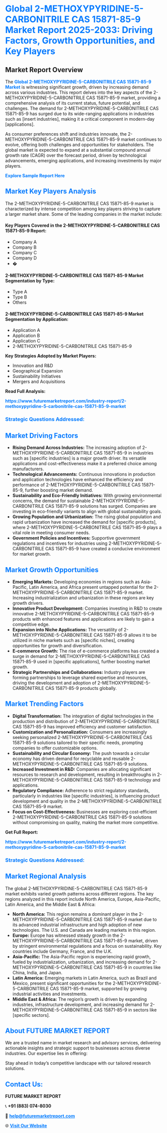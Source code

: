 <h1 style="color: #007BFF;">Global 2-METHOXYPYRIDINE-5-CARBONITRILE CAS 15871-85-9 Market Report 2025-2033: Driving Factors, Growth Opportunities, and Key Players</h1>

<section id="overview">
<h2>Market Report Overview</h2>
<p>The <a href="https://www.futuremarketreport.com/industry-report/2-methoxypyridine-5-carbonitrile-cas-15871-85-9-market" style="color: #007BFF; text-decoration: none;"><strong>Global 2-METHOXYPYRIDINE-5-CARBONITRILE CAS 15871-85-9 Market</strong></a> is witnessing significant growth, driven by increasing demand across various industries. This report delves into the key aspects of the 2-METHOXYPYRIDINE-5-CARBONITRILE CAS 15871-85-9 market, providing a comprehensive analysis of its current status, future potential, and challenges. The demand for 2-METHOXYPYRIDINE-5-CARBONITRILE CAS 15871-85-9 has surged due to its wide-ranging applications in industries such as [insert industries], making it a critical component in modern-day [applications].</p>
<p>As consumer preferences shift and industries innovate, the 2-METHOXYPYRIDINE-5-CARBONITRILE CAS 15871-85-9 market continues to evolve, offering both challenges and opportunities for stakeholders. The global market is expected to expand at a substantial compound annual growth rate (CAGR) over the forecast period, driven by technological advancements, emerging applications, and increasing investments by major players.</p>
</section>

<section id="overview">
<p><a href="https://www.futuremarketreport.com/request-sample/reportId=116568" style="color: #007BFF; text-decoration: none;"><strong>Explore Sample Report Here</strong></a></p>
</section>

<section id="key-players">
<h2 style="color: #007BFF;">Market Key Players Analysis</h2>
<p>The 2-METHOXYPYRIDINE-5-CARBONITRILE CAS 15871-85-9 market is characterized by intense competition among key players striving to capture a larger market share. Some of the leading companies in the market include:</p>
<h4>Key Players Covered in the 2-METHOXYPYRIDINE-5-CARBONITRILE CAS 15871-85-9 Report:</h4>
<ul><li>Company A</li><li>Company B</li><li>Company C</li><li>Company D</li><li>�</li></ul>
<h4>2-METHOXYPYRIDINE-5-CARBONITRILE CAS 15871-85-9 Market Segmentation by Type:</h4>
<ul><li>Type A</li><li>Type B</li><li>Others</li></ul>

<h4>2-METHOXYPYRIDINE-5-CARBONITRILE CAS 15871-85-9 Market Segmentation by Application:</h4>
<ul><li>Application A</li><li>Application B</li><li>Application C</li><li>2-METHOXYPYRIDINE-5-CARBONITRILE CAS 15871-85-9</li></ul>
<p><strong>Key Strategies Adopted by Market Players:</strong></p>
<ul>
<li>Innovation and R&D</li>
<li>Geographical Expansion</li>
<li>Sustainability Initiatives</li>
<li>Mergers and Acquisitions</li>
</ul>
</section>

<section>
<p><strong>Read Full Analysis: </strong></p><a href="https://www.futuremarketreport.com/industry-report/2-methoxypyridine-5-carbonitrile-cas-15871-85-9-market" style="color: #007BFF; text-decoration: none;"><strong>https://www.futuremarketreport.com/industry-report/2-methoxypyridine-5-carbonitrile-cas-15871-85-9-market</strong></a>
<h3 style="color: #007BFF;">Strategic Questions Addressed:</h3>
</section>

<section id="driving-factors">
<h2 style="color: #007BFF;">Market Driving Factors</h2>
<ul>
<li><strong>Rising Demand Across Industries:</strong> The increasing adoption of 2-METHOXYPYRIDINE-5-CARBONITRILE CAS 15871-85-9 in industries such as [specific industries] is a major growth driver. Its versatile applications and cost-effectiveness make it a preferred choice among manufacturers.</li>
<li><strong>Technological Advancements:</strong> Continuous innovations in production and application technologies have enhanced the efficiency and performance of 2-METHOXYPYRIDINE-5-CARBONITRILE CAS 15871-85-9, further boosting market demand.</li>
<li><strong>Sustainability and Eco-Friendly Initiatives:</strong> With growing environmental concerns, the demand for sustainable 2-METHOXYPYRIDINE-5-CARBONITRILE CAS 15871-85-9 solutions has surged. Companies are investing in eco-friendly variants to align with global sustainability goals.</li>
<li><strong>Growing Population and Urbanization:</strong> The rising global population and rapid urbanization have increased the demand for [specific products], where 2-METHOXYPYRIDINE-5-CARBONITRILE CAS 15871-85-9 plays a vital role in meeting consumer needs.</li>
<li><strong>Government Policies and Incentives:</strong> Supportive government regulations and incentives for industries using 2-METHOXYPYRIDINE-5-CARBONITRILE CAS 15871-85-9 have created a conducive environment for market growth.</li>
</ul>
</section>

<section id="growth-opportunities">
<h2 style="color: #007BFF;">Market Growth Opportunities</h2>
<ul>
<li><strong>Emerging Markets:</strong> Developing economies in regions such as Asia-Pacific, Latin America, and Africa present untapped potential for the 2-METHOXYPYRIDINE-5-CARBONITRILE CAS 15871-85-9 market. Increasing industrialization and urbanization in these regions are key growth drivers.</li>
<li><strong>Innovative Product Development:</strong> Companies investing in R&D to create innovative 2-METHOXYPYRIDINE-5-CARBONITRILE CAS 15871-85-9 products with enhanced features and applications are likely to gain a competitive edge.</li>
<li><strong>Expansion into Niche Applications:</strong> The versatility of 2-METHOXYPYRIDINE-5-CARBONITRILE CAS 15871-85-9 allows it to be utilized in niche markets such as [specific niches], creating opportunities for growth and diversification.</li>
<li><strong>E-commerce Growth:</strong> The rise of e-commerce platforms has created a surge in demand for 2-METHOXYPYRIDINE-5-CARBONITRILE CAS 15871-85-9 used in [specific applications], further boosting market growth.</li>
<li><strong>Strategic Partnerships and Collaborations:</strong> Industry players are forming partnerships to leverage shared expertise and resources, driving the development and adoption of 2-METHOXYPYRIDINE-5-CARBONITRILE CAS 15871-85-9 products globally.</li>
</ul>
</section>

<section id="trending-factors">
<h2 style="color: #007BFF;">Market Trending Factors</h2>
<ul>
<li><strong>Digital Transformation:</strong> The integration of digital technologies in the production and distribution of 2-METHOXYPYRIDINE-5-CARBONITRILE CAS 15871-85-9 has improved efficiency and customer satisfaction.</li>
<li><strong>Customization and Personalization:</strong> Consumers are increasingly seeking personalized 2-METHOXYPYRIDINE-5-CARBONITRILE CAS 15871-85-9 solutions tailored to their specific needs, prompting companies to offer customizable options.</li>
<li><strong>Sustainability and Circular Economy:</strong> The push towards a circular economy has driven demand for recyclable and reusable 2-METHOXYPYRIDINE-5-CARBONITRILE CAS 15871-85-9 solutions.</li>
<li><strong>Increased Investment in R&D:</strong> Companies are allocating significant resources to research and development, resulting in breakthroughs in 2-METHOXYPYRIDINE-5-CARBONITRILE CAS 15871-85-9 technology and applications.</li>
<li><strong>Regulatory Compliance:</strong> Adherence to strict regulatory standards, particularly in industries like [specific industries], is influencing product development and quality in the 2-METHOXYPYRIDINE-5-CARBONITRILE CAS 15871-85-9 market.</li>
<li><strong>Focus on Cost-Effectiveness:</strong> Businesses are exploring cost-efficient 2-METHOXYPYRIDINE-5-CARBONITRILE CAS 15871-85-9 solutions without compromising on quality, making the market more competitive.</li>
</ul>
</section>

<section>
<p><strong>Get Full Report: </strong></p><a href="https://www.futuremarketreport.com/industry-report/2-methoxypyridine-5-carbonitrile-cas-15871-85-9-market" style="color: #007BFF; text-decoration: none;"><strong>https://www.futuremarketreport.com/industry-report/2-methoxypyridine-5-carbonitrile-cas-15871-85-9-market</strong></a>
<h3 style="color: #007BFF;">Strategic Questions Addressed:</h3>
</section>


<section id="regional-analysis">
<h2 style="color: #007BFF;">Market Regional Analysis</h2>
<p>The global 2-METHOXYPYRIDINE-5-CARBONITRILE CAS 15871-85-9 market exhibits varied growth patterns across different regions. The key regions analyzed in this report include North America, Europe, Asia-Pacific, Latin America, and the Middle East & Africa:</p>
<ul>
<li><strong>North America:</strong> This region remains a dominant player in the 2-METHOXYPYRIDINE-5-CARBONITRILE CAS 15871-85-9 market due to its advanced industrial infrastructure and high adoption of new technologies. The U.S. and Canada are leading markets in this region.</li>
<li><strong>Europe:</strong> Europe has witnessed steady growth in the 2-METHOXYPYRIDINE-5-CARBONITRILE CAS 15871-85-9 market, driven by stringent environmental regulations and a focus on sustainability. Key countries include Germany, France, and the U.K.</li>
<li><strong>Asia-Pacific:</strong> The Asia-Pacific region is experiencing rapid growth, fueled by industrialization, urbanization, and increasing demand for 2-METHOXYPYRIDINE-5-CARBONITRILE CAS 15871-85-9 in countries like China, India, and Japan.</li>
<li><strong>Latin America:</strong> Emerging markets in Latin America, such as Brazil and Mexico, present significant opportunities for the 2-METHOXYPYRIDINE-5-CARBONITRILE CAS 15871-85-9 market, supported by growing industrial activities and investments.</li>
<li><strong>Middle East & Africa:</strong> The region’s growth is driven by expanding industries, infrastructure development, and increasing demand for 2-METHOXYPYRIDINE-5-CARBONITRILE CAS 15871-85-9 in sectors like [specific sectors].</li>
</ul>
</section>

<footer>
<h2 style="color: #007BFF;">About FUTURE MARKET REPORT</h2>
<p>We are a trusted name in market research and advisory services, delivering actionable insights and strategic support to businesses across diverse industries. Our expertise lies in offering:</p>

<p>Stay ahead in today’s competitive landscape with our tailored research solutions.</p>

<h2 style="color: #007BFF;">Contact Us:</h2>
<p><strong>FUTURE MARKET REPORT</strong></p>
<p>📞 <strong>+91 (883) 074-8030</strong></p>
<p>📧 <strong><a href="mailto:help@futuremarketreport.com" style="color: #007BFF;">help@futuremarketreport.com</a></strong></p>
<p>🌐 <strong><a href="https://www.futuremarketreport.com/" style="color: #007BFF;">Visit Our Website</a></strong></p>
</footer>